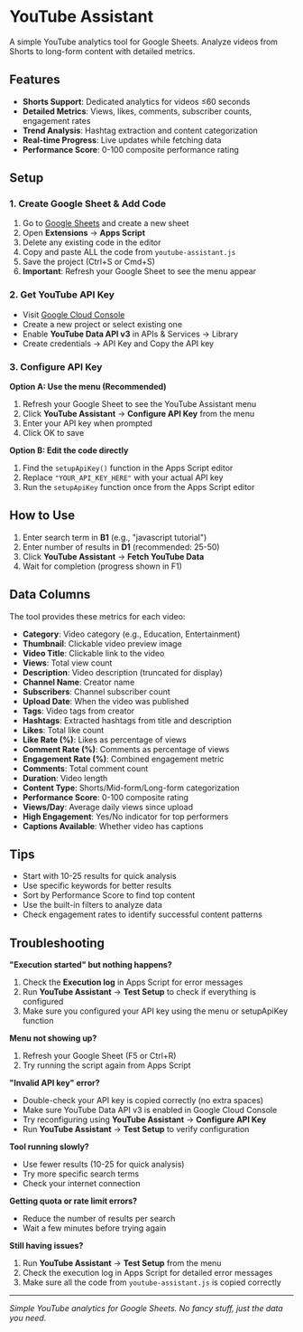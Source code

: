 # YouTube Assistant

A simple YouTube analytics tool for Google Sheets. Analyze videos from Shorts to long-form content with detailed metrics.

## Features

- **Shorts Support**: Dedicated analytics for videos ≤60 seconds
- **Detailed Metrics**: Views, likes, comments, subscriber counts, engagement rates
- **Trend Analysis**: Hashtag extraction and content categorization
- **Real-time Progress**: Live updates while fetching data
- **Performance Score**: 0-100 composite performance rating


## Setup

### 1. Create Google Sheet & Add Code
1. Go to [Google Sheets](https://sheets.google.com) and create a new sheet
2. Open **Extensions** → **Apps Script**
3. Delete any existing code in the editor
4. Copy and paste ALL the code from `youtube-assistant.js`
5. Save the project (Ctrl+S or Cmd+S)
6. **Important**: Refresh your Google Sheet to see the menu appear

### 2. Get YouTube API Key
- Visit [Google Cloud Console](https://console.cloud.google.com/)
- Create a new project or select existing one
- Enable **YouTube Data API v3** in APIs & Services → Library
- Create credentials → API Key and Copy the API key

### 3. Configure API Key
**Option A: Use the menu (Recommended)**
1. Refresh your Google Sheet to see the YouTube Assistant menu
2. Click **YouTube Assistant** → **Configure API Key** from the menu
3. Enter your API key when prompted
4. Click OK to save

**Option B: Edit the code directly**
1. Find the `setupApiKey()` function in the Apps Script editor
2. Replace `"YOUR_API_KEY_HERE"` with your actual API key
3. Run the `setupApiKey` function once from the Apps Script editor

## How to Use

1. Enter search term in **B1** (e.g., "javascript tutorial")
2. Enter number of results in **D1** (recommended: 25-50)
3. Click **YouTube Assistant** → **Fetch YouTube Data**
4. Wait for completion (progress shown in F1)

## Data Columns

The tool provides these metrics for each video:

- **Category**: Video category (e.g., Education, Entertainment)
- **Thumbnail**: Clickable video preview image
- **Video Title**: Clickable link to the video
- **Views**: Total view count
- **Description**: Video description (truncated for display)
- **Channel Name**: Creator name
- **Subscribers**: Channel subscriber count
- **Upload Date**: When the video was published
- **Tags**: Video tags from creator
- **Hashtags**: Extracted hashtags from title and description
- **Likes**: Total like count
- **Like Rate (%)**: Likes as percentage of views
- **Comment Rate (%)**: Comments as percentage of views
- **Engagement Rate (%)**: Combined engagement metric
- **Comments**: Total comment count
- **Duration**: Video length
- **Content Type**: Shorts/Mid-form/Long-form categorization
- **Performance Score**: 0-100 composite rating
- **Views/Day**: Average daily views since upload
- **High Engagement**: Yes/No indicator for top performers
- **Captions Available**: Whether video has captions

## Tips

- Start with 10-25 results for quick analysis
- Use specific keywords for better results
- Sort by Performance Score to find top content
- Use the built-in filters to analyze data
- Check engagement rates to identify successful content patterns

## Troubleshooting

**"Execution started" but nothing happens?**
1. Check the **Execution log** in Apps Script for error messages
2. Run **YouTube Assistant** → **Test Setup** to check if everything is configured
3. Make sure you configured your API key using the menu or setupApiKey function

**Menu not showing up?**
1. Refresh your Google Sheet (F5 or Ctrl+R)
2. Try running the script again from Apps Script

**"Invalid API key" error?**
- Double-check your API key is copied correctly (no extra spaces)
- Make sure YouTube Data API v3 is enabled in Google Cloud Console
- Try reconfiguring using **YouTube Assistant** → **Configure API Key**
- Run **YouTube Assistant** → **Test Setup** to verify configuration

**Tool running slowly?**
- Use fewer results (10-25 for quick analysis)
- Try more specific search terms
- Check your internet connection

**Getting quota or rate limit errors?**
- Reduce the number of results per search
- Wait a few minutes before trying again

**Still having issues?**
1. Run **YouTube Assistant** → **Test Setup** from the menu
2. Check the execution log in Apps Script for detailed error messages
3. Make sure all the code from `youtube-assistant.js` is copied correctly

---

*Simple YouTube analytics for Google Sheets. No fancy stuff, just the data you need.*
